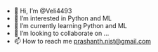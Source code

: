 - 👋 Hi, I’m @Veli4493
- 👀 I’m interested in Python and ML
- 🌱 I’m currently learning Python and ML
- 💞️ I’m looking to collaborate on ...
- 📫 How to reach me prashanth.nist@gmail.com

<!---
Veli4493/Veli4493 is a ✨ special ✨ repository because its `README.md` (this file) appears on your GitHub profile.
You can click the Preview link to take a look at your changes.
--->
